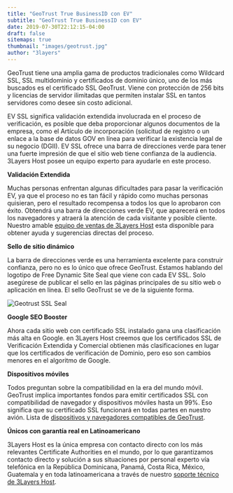```yaml
---
title: "GeoTrust True BusinessID con EV"
subtitle: "GeoTrust True BusinessID con EV"
date: 2019-07-30T22:12:15-04:00
draft: false
sitemaps: true
thumbnail: "images/geotrust.jpg"
author: "3layers"
---
```


GeoTrust tiene una amplia gama de productos tradicionales como Wildcard SSL, SSL multidominio y certificados de dominio único, uno de los más buscados es el certificado SSL GeoTrust. Viene con protección de 256 bits y licencias de servidor ilimitadas que permiten instalar SSL en tantos servidores como desee sin costo adicional.

EV SSL significa validación extendida involucrada en el proceso de verificación, es posible que deba proporcionar algunos documentos de la empresa, como el Artículo de incorporación (solicitud de registro o un enlace a la base de datos GOV en línea para verificar la existencia legal de su negocio (DGII). EV SSL ofrece una barra de direcciones verde para tener una fuerte impresión de que el sitio web tiene confianza de la audiencia. 3Layers Host posee un equipo experto para ayudarle en este proceso.

**Validación Extendida**

Muchas personas enfrentan algunas dificultades para pasar la verificación EV, ya que el proceso no es tan fácil y rápido como muchas personas quisieran, pero el resultado recompensa a todos los que lo aprobaron con éxito. Obtendrá una barra de direcciones verde EV, que aparecerá en todos los navegadores y atraerá la atención de cada visitante y posible cliente. Nuestro amable [equipo de ventas de 3Layers Host](https://3layers.host/contact/) esta disponible para obtener ayuda y sugerencias directas del proceso.

**Sello de sitio dinámico**

La barra de direcciones verde es una herramienta excelente para construir confianza, pero no es lo único que ofrece GeoTrust. Estamos hablando del logotipo de Free Dynamic Site Seal que viene con cada EV SSL. Solo asegúrese de publicar el sello en las páginas principales de su sitio web o aplicación en línea. El sello GeoTrust se ve de la siguiente forma.

![Geotrust SSL Seal](/images/geotrust-seal.png)

**Google SEO Booster**

Ahora cada sitio web con certificado SSL instalado gana una clasificación más alta en Google. en 3Layers Host creemos que los certificados SSL de Verificación Extendida y Comercial obtienen más clasificaciones en lugar que los certificados de verificación de Dominio, pero eso son cambios menores en el algoritmo de Google.

**Dispositivos móviles**

Todos preguntan sobre la compatibilidad en la era del mundo móvil. GeoTrust implica importantes fondos para emitir certificados SSL con compatibilidad de navegador y dispositivos móviles hasta un 99%. Eso significa que su certificado SSL funcionará en todas partes en nuestro avión. Lista de [dispositivos y navegadores compatibles de GeoTrust](https://3layers.host/compatibilidad-de-dispositivos-con-ssl/).

**Únicos con garantía real en Latinoamericano**

3Layers Host es la única empresa con contacto directo con los más relevantes Certificate Authorities en el mundo, por lo que garantizamos contacto directo y solución a sus situaciones por personal experto vía telefónica en la República Dominicana, Panamá, Costa Rica, México, Guatemala y en toda latinoamericana a través de nuestro [soporte técnico de 3Layers Host](https://3layers.host/contact/).